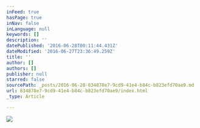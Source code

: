 ```yaml
---
inFeed: true
hasPage: true
inNav: false
inLanguage: null
keywords: []
description: ''
datePublished: '2016-06-28T00:11:44.431Z'
dateModified: '2016-06-27T23:36:49.259Z'
title: ''
author: []
authors: []
publisher: null
starred: false
sourcePath: _posts/2016-06-28-834878e7-9cd9-41e4-b84c-b823efd70ae9.md
url: 834878e7-9cd9-41e4-b84c-b823efd70ae9/index.html
_type: Article

---
```

![](https://the-grid-user-content.s3-us-west-2.amazonaws.com/483cd725-41bb-4b0d-869b-ab732624629f.jpg)